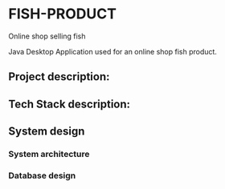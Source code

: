 # FISH-PRODUCT
Online shop selling fish

Java Desktop Application used for an online shop fish product.


## Project description:


## Tech Stack description:

## System design

### System architecture

### Database design


